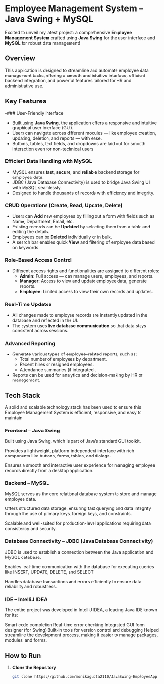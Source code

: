 # Employee Management System – Java Swing + MySQL

Excited to unveil my latest project: a comprehensive **Employee Management System** crafted using **Java Swing** for the user interface and **MySQL** for robust data management!

## Overview

This application is designed to streamline and automate employee data management tasks, offering a smooth and intuitive interface, efficient backend integration, and powerful features tailored for HR and administrative use.

## Key Features

-### User-Friendly Interface
- Built using **Java Swing**, the application offers a responsive and intuitive graphical user interface (GUI).
- Users can navigate across different modules — like employee creation, updating, deletion, and reports — with ease.
- Buttons, tables, text fields, and dropdowns are laid out for smooth interaction even for non-technical users.

### Efficient Data Handling with MySQL
- MySQL ensures **fast**, **secure**, and **reliable** backend storage for employee data.
- JDBC (Java Database Connectivity) is used to bridge Java Swing UI with MySQL seamlessly.
- Designed to handle thousands of records with efficiency and integrity.

### CRUD Operations (Create, Read, Update, Delete)
- Users can **Add** new employees by filling out a form with fields such as Name, Department, Email, etc.
- Existing records can be **Updated** by selecting them from a table and editing the details.
- Employees can be **Deleted** individually or in bulk.
- A search bar enables quick **View** and filtering of employee data based on keywords.

### Role-Based Access Control
- Different access rights and functionalities are assigned to different roles:
  - **Admin**: Full access — can manage users, employees, and reports.
  - **Manager**: Access to view and update employee data, generate reports.
  - **Employee**: Limited access to view their own records and updates.

### Real-Time Updates
- All changes made to employee records are instantly updated in the database and reflected in the UI.
- The system uses **live database communication** so that data stays consistent across sessions.

### Advanced Reporting
- Generate various types of employee-related reports, such as:
  - Total number of employees by department.
  - Recent hires or resigned employees.
  - Attendance summaries (if integrated).
- Reports can be used for analytics and decision-making by HR or management.


## Tech Stack

A solid and scalable technology stack has been used to ensure this Employee Management System is efficient, responsive, and easy to maintain.

### Frontend – Java Swing
Built using Java Swing, which is part of Java’s standard GUI toolkit.

Provides a lightweight, platform-independent interface with rich components like buttons, forms, tables, and dialogs.

Ensures a smooth and interactive user experience for managing employee records directly from a desktop application.

### Backend – MySQL
MySQL serves as the core relational database system to store and manage employee data.

Offers structured data storage, ensuring fast querying and data integrity through the use of primary keys, foreign keys, and constraints.

Scalable and well-suited for production-level applications requiring data consistency and security.

### Database Connectivity – JDBC (Java Database Connectivity)
JDBC is used to establish a connection between the Java application and MySQL database.

Enables real-time communication with the database for executing queries like INSERT, UPDATE, DELETE, and SELECT.

Handles database transactions and errors efficiently to ensure data reliability and robustness.

### IDE – IntelliJ IDEA
The entire project was developed in IntelliJ IDEA, a leading Java IDE known for its:

Smart code completion
Real-time error checking
Integrated GUI form designer (for Swing)
Built-in tools for version control and debugging
Helped streamline the development process, making it easier to manage packages, modules, and forms.

## How to Run

1. **Clone the Repository**
   ```bash
   git clone https://github.com/monikagupta2110/JavaSwing-EmployeeApp
